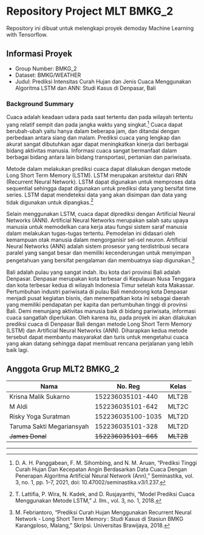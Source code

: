 # Repository Project MLT BMKG_2
Repository ini dibuat untuk melengkapi proyek demoday Machine Learning with Tensorflow.

## Informasi Proyek

- Group Number: BMKG_2
- Dataset: BMKG/WEATHER
- Judul: Prediksi Intensitas Curah Hujan dan Jenis Cuaca Menggunakan Algoritma LSTM dan ANN: Studi Kasus di Denpasar, Bali

### Background Summary

Cuaca adalah keadaan udara pada saat tertentu dan pada wilayah tertentu yang relatif  sempit dan pada jangka waktu yang singkat.[^1] Cuaca dapat  berubah-ubah yaitu hanya dalam beberapa jam,  dan ditandai  dengan perbedaan antara siang dan malam. Prediksi cuaca yang lengkap dan akurat  sangat  dibutuhkan agar dapat meningkatkan kinerja dari berbagai bidang aktivitas manusia. Informasi cuaca sangat bermanfaat dalam berbagai bidang antara lain bidang transportasi, pertanian dan pariwisata.

Metode dalam melakukan prediksi cuaca dapat dilakukan dengan metode Long Short Term Memory (LSTM). LSTM merupakan arsitektur dari RNN (Recurrent  Neural  Network).  LSTM  dapat  digunakan  untuk  memproses  data  sequential sehingga  dapat  digunakan  untuk  prediksi  data  yang  bersifat  time  series.  LSTM  dapat mendeteksi data yang akan disimpan dan data yang tidak digunakan untuk dipangkas.[^2]

Selain menggunakan LSTM, cuaca dapat diprediksi dengan Artificial Neural Networks (ANN). Artificial Neural Networks merupakan salah satu upaya manusia untuk memodelkan cara kerja atau fungsi sistem saraf manusia dalam melakukan tugas-tugas tertentu. Pemodelan ini didasari oleh kemampuan otak manusia dalam mengorganisir sel-sel neuron. Artificial Neural Networks (ANN) adalah sistem prosesor yang terdistribusi secara paralel yang sangat besar dan memiliki kecenderungan untuk menyimpan pengetahuan yang bersifat pengalaman dan membuatnya siap digunakan.[^3]

Bali adalah pulau yang sangat indah. Ibu kota dari provinsi Bali adalah Denpasar. Denpasar merupakan kota terbesar di Kepulauan Nusa Tenggara dan kota terbesar kedua di wilayah Indonesia Timur setelah kota Makassar. Pertumbuhan industri pariwisata di pulau Bali mendorong kota Denpasar menjadi pusat kegiatan bisnis, dan menempatkan kota ini sebagai daerah yang memiliki pendapatan per kapita dan pertumbuhan tinggi di provinsi Bali. Demi menunjang aktivitas manusia baik di bidang pariwisata, informasi cuaca sangatlah diperlukan. Oleh karena itu, pada proyek ini akan dilakukan prediksi cuaca di Denpasar Bali dengan metode Long Short Term Memory (LSTM) dan Artificial Neural Networks (ANN). Diharapkan kedua metode tersebut dapat membantu masyarakat dan turis untuk mengetahui cuaca yang akan datang sehingga dapat membuat rencana perjalanan yang lebih baik lagi.


## Anggota Grup MLT2 BMKG_2

Nama | No. Reg | Kelas
---- | ---- | -----
Krisna Malik Sukarno | 152236035101-440 | MLT2B	
M Aldi | 152236035101-642 | MLT2C	
Risky Yoga Suratman | 152236035100-1035 | MLT2D
Taruma Sakti Megariansyah | 152236035101-328 | MLT2D	
~~James Donal~~	| ~~152236035101-665~~ | ~~MLT2B~~

---

[^1]: D. A. H. Panggabean, F. M. Sihombing, and N. M. Aruan, “Prediksi Tinggi Curah Hujan Dan Kecepatan Angin Berdasarkan Data Cuaca Dengan Penerapan Algoritma Artificial Neural Network (Ann),” Seminastika, vol. 3, no. 1, pp. 1–7, 2021, doi: 10.47002/seminastika.v3i1.237.
[^2]: T. Lattifia, P. Wira, N. Kadek, and D. Rusjayanthi, “Model Prediksi Cuaca Menggunakan Metode LSTM,” J. Ilm., vol. 3, no. 1, 2018.
[^3]: M. Febriantoro, “Prediksi Curah Hujan Menggunakan Recurrent Neural Network - Long Short Term Memory : Studi Kasus di Stasiun BMKG Karangploso, Malang,”  Skripsi. Universitas Brawijaya, 2018.
[^4]: “https://www.openweathermap.org/.” .